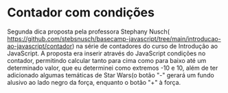 # Contador com condições
Segunda dica proposta pela professora Stephany Nusch( https://github.com/stebsnusch/basecamp-javascript/tree/main/introducao-ao-javascript/contador) na série de contadores do curso de Introdução ao JavaScript. A proposta era inserir através do JavaScript condições no contador, permitindo calcular tanto para cima como para baixo até um determinado valor, que eu determinei como extremos -10 e 10, além de ter adicionado algumas temáticas de Star Wars(o botão "-" gerará um fundo alusivo ao lado negro da força, enquanto o botão "+" à força.
